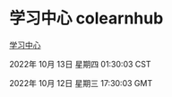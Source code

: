 # 学习中心 colearnhub
[学习中心](http://27.19.33.125:56308/colearnhub/)

2022年 10月 13日 星期四 01:30:03 CST

2022年 10月 12日 星期三 17:30:03 GMT
